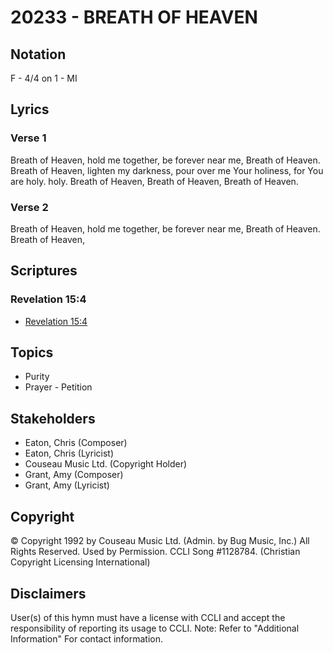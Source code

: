 # 20233 - BREATH OF HEAVEN

## Notation

F - 4/4 on 1 - MI

## Lyrics

### Verse 1

Breath of Heaven, hold me together,  be forever near me, Breath of Heaven.  Breath of Heaven, lighten my darkness, pour over me Your holiness,  for You are holy. holy.  Breath of Heaven,  Breath of Heaven, Breath of Heaven.

### Verse 2

Breath of Heaven, hold me together,  be forever near me, Breath of Heaven.  Breath of Heaven, 


## Scriptures

### Revelation 15:4

- [Revelation 15:4](https://www.biblegateway.com/passage/?search=Revelation%2015%3A4)


## Topics

- Purity
- Prayer - Petition

## Stakeholders

- Eaton, Chris (Composer)
- Eaton, Chris (Lyricist)
- Couseau Music Ltd. (Copyright Holder)
- Grant, Amy (Composer)
- Grant, Amy (Lyricist)

## Copyright

© Copyright 1992 by Couseau Music Ltd. (Admin. by Bug Music, Inc.) All Rights Reserved. Used by Permission. CCLI Song #1128784.
(Christian Copyright Licensing International)

## Disclaimers

User(s) of this hymn must have a license with CCLI and accept the responsibility of reporting its usage to CCLI.
Note: Refer to "Additional Information" For contact information.

